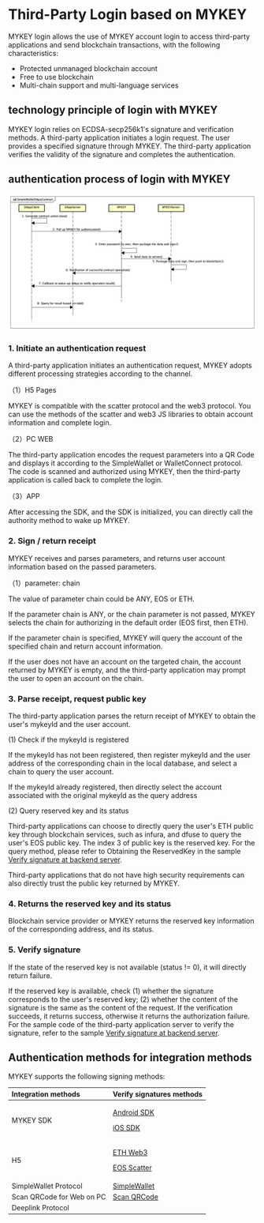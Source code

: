 # Third-Party Login based on MYKEY

MYKEY login allows the use of MYKEY account login to access third-party applications and send blockchain transactions, with the following characteristics:

* Protected unmanaged blockchain account 
* Free to use blockchain
* Multi-chain support and multi-language services

## technology principle of login with MYKEY 

MYKEY login relies on ECDSA-secp256k1's signature and verification methods. A third-party application initiates a login request. The user provides a specified signature through MYKEY. The third-party application verifies the validity of the signature and completes the authentication.

## authentication process of login with MYKEY

![](../.gitbook/assets/image%20%285%29.png)

### 1. Initiate an authentication request

A third-party application initiates an authentication request, MYKEY adopts different processing strategies according to the channel.

（1）H5 Pages

MYKEY is compatible with the scatter protocol and the web3 protocol. You can use the methods of the scatter and web3 JS libraries to obtain account information and complete login.

（2）PC WEB

The third-party application encodes the request parameters into a QR Code and displays it according to the SimpleWallet or WalletConnect protocol. The code is scanned and authorized using MYKEY, then the third-party application is called back to complete the login.

（3）APP

After accessing the SDK, and the SDK is initialized, you can directly call the authority method to wake up MYKEY.

### 2. Sign / return receipt

MYKEY receives and parses parameters, and returns user account information based on the passed parameters.

（1）parameter: chain

The value of parameter chain could be ANY, EOS or ETH.

If the parameter chain is ANY, or the chain parameter is not passed, MYKEY selects the chain for authorizing in the default order \(EOS first, then ETH\).

If the parameter chain is specified, MYKEY will query the account of the specified chain and return account information.

If the user does not have an account on the targeted chain, the account returned by MYKEY is empty, and the third-party application may prompt the user to open an account on the chain.

### 3. Parse receipt, request public key

The third-party application parses the return receipt of MYKEY to obtain the user's mykeyId and the user account.

\(1\) Check if the mykeyId is registered

If the mykeyId has not been registered, then register mykeyId and the user address of the corresponding chain in the local database, and select a chain to query the user account.

If the mykeyId already registered, then directly select the account associated with the original mykeyId as the query address

\(2\) Query reserved key and its status

Third-party applications can choose to directly query the user's ETH public key through blockchain services, such as infura, and dfuse to query the user's EOS public key. The index 3 of public key is the reserved key. For the query method, please refer to Obtaining the ReservedKey in the sample [Verify signature at backend server](verify-signature-on-server-backend.md).

Third-party applications that do not have high security requirements can also directly trust the public key returned by MYKEY.

### 4. Returns the reserved key and its status

Blockchain service provider or MYKEY returns the reserved key information of the corresponding address, and its status.

### 5. Verify signature

If the state of the reserved key is not available \(status != 0\), it will directly return failure. 

If the reserved key is available, check \(1\) whether the signature corresponds to the user's reserved key; \(2\) whether the content of the signature is the same as the content of the request. If the verification succeeds, it returns success, otherwise it returns the authorization failure. For the sample code of the third-party application server to verify the signature, refer to the sample [Verify signature at backend server](verify-signature-on-server-backend.md).

## Authentication methods for integration methods

MYKEY supports the following signing methods:

<table>
  <thead>
    <tr>
      <th style="text-align:left">Integration methods</th>
      <th style="text-align:left">Verify signatures methods</th>
    </tr>
  </thead>
  <tbody>
    <tr>
      <td style="text-align:left">MYKEY SDK</td>
      <td style="text-align:left">
        <p>&#x200B;<a href="https://app.gitbook.com/@mykey/s/mykey-docs/~/drafts/-M0YWbq9MRyudOOMs8Aw/v/English/integrate-with-mykey/integration-android/sign">Android SDK</a>&#x200B;</p>
        <p>&#x200B;<a href="https://app.gitbook.com/@mykey/s/mykey-docs/~/drafts/-M0YWbq9MRyudOOMs8Aw/v/English/integrate-with-mykey/integration-ios/sign">iOS SDK</a>&#x200B;</p>
      </td>
    </tr>
    <tr>
      <td style="text-align:left">H5</td>
      <td style="text-align:left">
        <p><a href="../integrate-with-mykey/h5/eth.md#verify-signing-with-mykey">&#x200B;ETH Web3&#x200B;</a>
        </p>
        <p>&#x200B;<a href="../integrate-with-mykey/h5/eos.md#verify-signing-with-mykey">EOS Scatter&#x200B;</a>
        </p>
      </td>
    </tr>
    <tr>
      <td style="text-align:left">SimpleWallet Protocol</td>
      <td style="text-align:left">&#x200B;<a href="https://app.gitbook.com/@mykey/s/mykey-docs/~/drafts/-M0YWbq9MRyudOOMs8Aw/v/English/integrate-with-mykey/simplewallet#sign">SimpleWallet</a>&#x200B;</td>
    </tr>
    <tr>
      <td style="text-align:left">Scan QRCode for Web on PC</td>
      <td style="text-align:left">&#x200B;<a href="https://app.gitbook.com/@mykey/s/mykey-docs/~/drafts/-M0YWbq9MRyudOOMs8Aw/v/English/integrate-with-mykey/simplewallet/scan#sign">Scan QRCode</a>&#x200B;</td>
    </tr>
    <tr>
      <td style="text-align:left">Deeplink Protocol</td>
      <td style="text-align:left">&#x200B;</td>
    </tr>
  </tbody>
</table>

